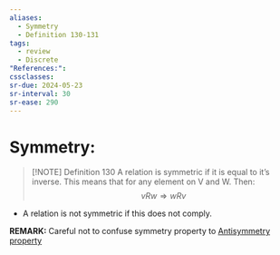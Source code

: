 ```yaml
---
aliases:
  - Symmetry
  - Definition 130-131
tags:
  - review
  - Discrete
"References:": 
cssclasses:
sr-due: 2024-05-23
sr-interval: 30
sr-ease: 290
---
```

# Symmetry: 

> [!NOTE] Definition 130
> A relation is symmetric if it is equal to it’s inverse. This means that for any element on V and W. Then: 
> $$
> vRw \Rightarrow wRv
> $$
+ A relation is not symmetric if this does not comply. 


**REMARK:** Careful not to confuse symmetry property to [Antisymmetry property](20240423%20-%20180447%20-%20Property%20-Antisymmetry.md)
